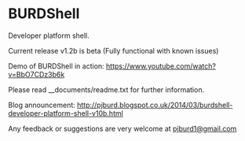 BURDShell
=========

Developer platform shell.

Current release v1.2b is beta (Fully functional with known issues)

Demo of BURDShell in action: https://www.youtube.com/watch?v=BbO7CDz3b6k

Please read __documents/readme.txt for further information.


Blog announcement: http://pjburd.blogspot.co.uk/2014/03/burdshell-developer-platform-shell-v10b.html

Any feedback or suggestions are very welcome at pjburd1@gmail.com
